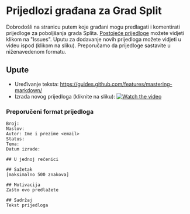 # Prijedlozi građana za Grad Split

Dobrodošli na stranicu putem koje građani mogu predlagati i komentirati prijedloge za poboljšanja grada Splita. [Postojeće prijedloge](https://github.com/gradsplit/prijedlozi/issues) možete vidjeti klikom na "Issues". Uputu za dodavanje novih prijedloga možete vidjeti u videu ispod (klikom na sliku). Preporučamo da prijedloge sastavite u niženavedenom formatu.

## Upute
- Uređivanje teksta: https://guides.github.com/features/mastering-markdown/
- Izrada novog prijedloga (kliknite na sliku): [![Watch the video](https://img.youtube.com/vi/-tRiirsV3vY/maxresdefault.jpg)](https://youtu.be/-tRiirsV3vY)

### Preporučeni format prijedloga
```
Broj: 
Naslov: 
Autor: Ime i prezime <email>
Status: 
Tema: 
Datum izrade:

## U jednoj rečenici

## Sažetak
[maksimalno 500 znakova]

## Motivacija
Zašto ovo predlažete

## Sadržaj
Tekst prijedloga
```
